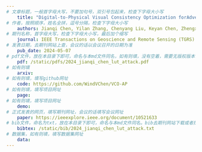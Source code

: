 ```yaml
---
# 文章标题，一般首字母大写，不要加句号，双引号包起来，检查下字母大小写
    title: "Digital-to-Physical Visual Consistency Optimization forAdversarial Patch Generation in Remote Sensing Scenes"
# 作者，按照顺序，姓名全拼，逗号分隔，检查下字母大小写
    authors: Jianqi Chen, Yilan Zhang, Chenyang Liu, Keyan Chen, Zhengxia Zou and **Zhenwei Shi**
# 期刊名称，首字母大写，检查下字母大小写，最后加个缩写
    journal: IEEE Transactions on Geoscience and Remote Sensing (TGRS)
# 发表日期，去期刊网站上查，会议的话以会议召开的日期为准
    pub_date: 2024-05-07
# pdf文件，放在本目录下即可，命名与本md文件同名，如有则填，没有空着，需要无版权版本
    pdf: /static/pdfs/2024_jianqi_chen_lut_attack.pdf
# 如有则填
    arxiv: 
# 如有则填，填写github网址
    code: https://github.com/WindVChen/VCO-AP
# 如有则填，填写项目网址
    page: 
# 如有则填，填写项目网址
    demo: 
# 正式发表的网页，填写期刊网址，会议的话填写会议网址
    paper: https://ieeexplore.ieee.org/document/10521633
# bib文件，命名为txt，放在本目录下即可，命名与本md文件同名。bib去期刊网站下载或者找不到去google scholar上
    bibtex: /static/bib/2024_jianqi_chen_lut_attack.txt
# 数据集，如有则填，填写数据集网址
    data:
---
```


